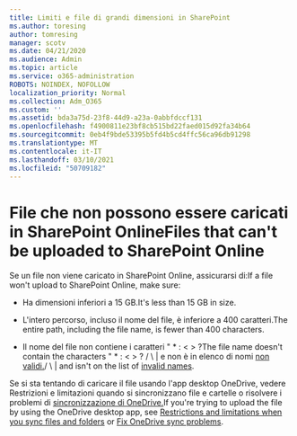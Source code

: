 ```yaml
---
title: Limiti e file di grandi dimensioni in SharePoint
ms.author: toresing
author: tomresing
manager: scotv
ms.date: 04/21/2020
ms.audience: Admin
ms.topic: article
ms.service: o365-administration
ROBOTS: NOINDEX, NOFOLLOW
localization_priority: Normal
ms.collection: Adm_O365
ms.custom: ''
ms.assetid: bda3a75d-23f8-44d9-a23a-0abbfdccf131
ms.openlocfilehash: f4900811e23bf8cb515bd22faed015d92fa34b64
ms.sourcegitcommit: 0eb4f9bde53395b5fd4b5cd4ffc56ca96db91298
ms.translationtype: MT
ms.contentlocale: it-IT
ms.lasthandoff: 03/10/2021
ms.locfileid: "50709182"
---
```

# <a name="files-that-cant-be-uploaded-to-sharepoint-online"></a><span data-ttu-id="70ee1-102">File che non possono essere caricati in SharePoint Online</span><span class="sxs-lookup"><span data-stu-id="70ee1-102">Files that can't be uploaded to SharePoint Online</span></span>

<span data-ttu-id="70ee1-103">Se un file non viene caricato in SharePoint Online, assicurarsi di:</span><span class="sxs-lookup"><span data-stu-id="70ee1-103">If a file won't upload to SharePoint Online, make sure:</span></span>
  
- <span data-ttu-id="70ee1-104">Ha dimensioni inferiori a 15 GB.</span><span class="sxs-lookup"><span data-stu-id="70ee1-104">It's less than 15 GB in size.</span></span>
    
- <span data-ttu-id="70ee1-105">L'intero percorso, incluso il nome del file, è inferiore a 400 caratteri.</span><span class="sxs-lookup"><span data-stu-id="70ee1-105">The entire path, including the file name, is fewer than 400 characters.</span></span>
    
- <span data-ttu-id="70ee1-106">Il nome del file non contiene i caratteri " \* : \< \> ?</span><span class="sxs-lookup"><span data-stu-id="70ee1-106">The file name doesn't contain the characters " \* : \< \> ?</span></span> <span data-ttu-id="70ee1-107">/ \ | e non è in elenco di nomi [non validi.](https://go.microsoft.com/fwlink/?linkid=866430)</span><span class="sxs-lookup"><span data-stu-id="70ee1-107">/ \ | and isn't on the list of [invalid names](https://go.microsoft.com/fwlink/?linkid=866430).</span></span>
    
<span data-ttu-id="70ee1-108">Se si sta tentando di caricare il file usando [](https://go.microsoft.com/fwlink/p/?LinkID=717734) l'app desktop OneDrive, vedere Restrizioni e limitazioni quando si sincronizzano file e cartelle o risolvere i problemi di [sincronizzazione di OneDrive.](https://go.microsoft.com/fwlink/?linkid=866431)</span><span class="sxs-lookup"><span data-stu-id="70ee1-108">If you're trying to upload the file by using the OneDrive desktop app, see [Restrictions and limitations when you sync files and folders](https://go.microsoft.com/fwlink/p/?LinkID=717734) or [Fix OneDrive sync problems](https://go.microsoft.com/fwlink/?linkid=866431).</span></span>
  

